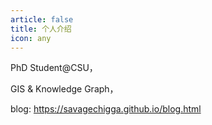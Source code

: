 ```yaml
---
article: false
title: 个人介绍
icon: any
---
```


PhD Student@CSU，

GIS & Knowledge Graph，

blog: https://savagechigga.github.io/blog.html
